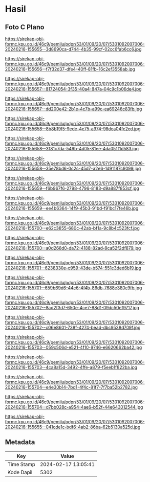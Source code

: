 # Hasil

## Foto C Plano

https://sirekap-obj-formc.kpu.go.id/46c9/pemilu/pdpr/53/01/09/20/07/5301092007006-20240216-155655--3d8690ca-d744-4b35-99cf-02cc6fab6cc6.jpg

https://sirekap-obj-formc.kpu.go.id/46c9/pemilu/pdpr/53/01/09/20/07/5301092007006-20240216-155656--f7f32d37-dfe4-40ff-81fb-16c2ef3558ab.jpg

https://sirekap-obj-formc.kpu.go.id/46c9/pemilu/pdpr/53/01/09/20/07/5301092007006-20240216-155657--81724054-3f35-40a4-847a-04c9c1b06de4.jpg

https://sirekap-obj-formc.kpu.go.id/46c9/pemilu/pdpr/53/01/09/20/07/5301092007006-20240216-155657--dd200e42-2b1e-4c7b-a99c-ea69246c83fb.jpg

https://sirekap-obj-formc.kpu.go.id/46c9/pemilu/pdpr/53/01/09/20/07/5301092007006-20240216-155658--8b8b19f5-9ede-4e75-a974-98dca04fe2ed.jpg

https://sirekap-obj-formc.kpu.go.id/46c9/pemilu/pdpr/53/01/09/20/07/5301092007006-20240216-155658--3181c7da-546b-4d05-81ee-4da051f1d583.jpg

https://sirekap-obj-formc.kpu.go.id/46c9/pemilu/pdpr/53/01/09/20/07/5301092007006-20240216-155658--35e78bd6-0c2c-45d7-a2e6-1d91187c9099.jpg

https://sirekap-obj-formc.kpu.go.id/46c9/pemilu/pdpr/53/01/09/20/07/5301092007006-20240216-155659--f6b967f6-2798-4796-8183-d9a887f853cf.jpg

https://sirekap-obj-formc.kpu.go.id/46c9/pemilu/pdpr/53/01/09/20/07/5301092007006-20240216-155659--ee4b6364-14f9-45b3-91bd-f91bc17fe46b.jpg

https://sirekap-obj-formc.kpu.go.id/46c9/pemilu/pdpr/53/01/09/20/07/5301092007006-20240216-155700--e62c3855-680c-42ab-bf1a-9c8b4c523fcf.jpg

https://sirekap-obj-formc.kpu.go.id/46c9/pemilu/pdpr/53/01/09/20/07/5301092007006-20240216-155700--a0d268d0-da72-4188-82ad-9ca52f2df879.jpg

https://sirekap-obj-formc.kpu.go.id/46c9/pemilu/pdpr/53/01/09/20/07/5301092007006-20240216-155701--6238330e-c959-43de-b574-551c3ded6b19.jpg

https://sirekap-obj-formc.kpu.go.id/46c9/pemilu/pdpr/53/01/09/20/07/5301092007006-20240216-155701--659b69d6-44c6-4f4b-86db-7688e380c9fb.jpg

https://sirekap-obj-formc.kpu.go.id/46c9/pemilu/pdpr/53/01/09/20/07/5301092007006-20240216-155702--8ad2f3d7-650e-4ce7-88d1-09dc50ef9717.jpg

https://sirekap-obj-formc.kpu.go.id/46c9/pemilu/pdpr/53/01/09/20/07/5301092007006-20240216-155702--c06e8601-738f-4274-bead-dbc9538d709f.jpg

https://sirekap-obj-formc.kpu.go.id/46c9/pemilu/pdpr/53/01/09/20/07/5301092007006-20240216-155703--059c506d-e521-4f10-9746-e6620662ba42.jpg

https://sirekap-obj-formc.kpu.go.id/46c9/pemilu/pdpr/53/01/09/20/07/5301092007006-20240216-155703--4ca8a15d-3492-4ffe-a879-f5eeb1f822ba.jpg

https://sirekap-obj-formc.kpu.go.id/46c9/pemilu/pdpr/53/01/09/20/07/5301092007006-20240216-155704--e4e30b14-7bd1-4f4c-81f7-7f7ba52b2782.jpg

https://sirekap-obj-formc.kpu.go.id/46c9/pemilu/pdpr/53/01/09/20/07/5301092007006-20240216-155704--d7bb028c-a954-4ae6-b52f-44e643012544.jpg

https://sirekap-obj-formc.kpu.go.id/46c9/pemilu/pdpr/53/01/09/20/07/5301092007006-20240216-155655--041cde1c-bdf6-4ab2-86ba-62b5130a525d.jpg


## Metadata

| Key        | Value               |
| ---------- | ------------------- |
| Time Stamp | 2024-02-17 13:05:41 |
| Kode Dapil | 5302                |



